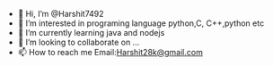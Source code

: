 - 👋 Hi, I’m @Harshit7492
- 👀 I’m interested in programing language python,C, C++,python etc
- 🌱 I’m currently learning java and nodejs
- 💞️ I’m looking to collaborate on ...
- 📫 How to reach me Email:Harshit28k@gmail.com

<!---
Harshit7492/Harshit7492 is a ✨ special ✨ repository because its `README.md` (this file) appears on your GitHub profile.
You can click the Preview link to take a look at your changes.
--->
